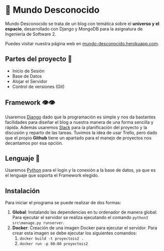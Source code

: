 # 🌌 Mundo Desconocido

Mundo Desconocido se trata de un blog con temática sobre el **universo y el espacio**, desarrollado con Django y MongoDB para la asignatura de Ingeniería de Software 2.

Puedes visitar nuestra página web en [mundo-desconocido.herokuapp.com](http://mundo-desconocido.herokuapp.com).

## Partes del proyecto 📑
- Inicio de Sesión
- Base de Datos
- Alojar el Servidor
- Control de versiones (Git)

## Framework 👁️👁️
Usaremos [Django](https://www.djangoproject.com/ "Django") dado que la programación es simple y nos da bastantes facilidades para diseñar el blog a nuestra manera de una forma sencilla y rápida. Además usaremos [Slack](https://app.slack.com/client/T01F9S4N479/C01FQJRJ518 "Slack") para la planificación del proyecto y la discusión y reparto de las tareas. Tuvimos la idea de usar Trello, pero dado que el propio **Github** tiene un apartado para el manejo de proyectos nos decantamos por esa opción.

## Lenguaje 💬
Usaremos [Python](https://es.python.org/ "Python") para el login y la conexión a la base de datos, ya que es el lenguaje que soporta el Framework elegido.

## Instalación
Para iniciar el programa se puede realizar de dos formas:
1. **Global**: Instalando las dependencias en tu ordenador de manera global. Para ejecutar el servidor se realiza ejecutando el comando `python3 src\manage.py runserver`.
2. **Docker**: Creación de una imagen Docker para ejecutar el servidor. Para crear esta imagen se debe ejecutar los siguientes comandos:
    1. `docker build -t proyectois2 .`
    2. `docker run -p 80:80 proyectois2`